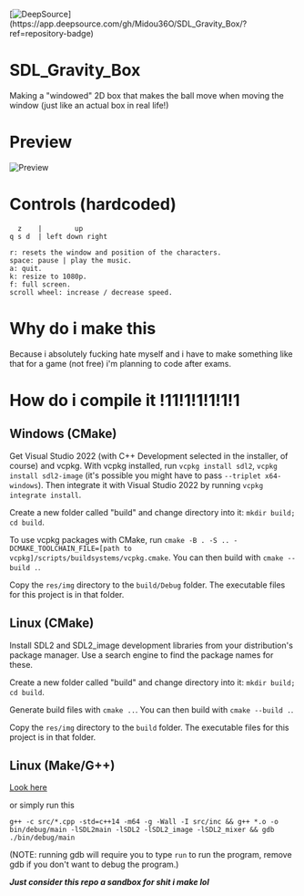 [![DeepSource](https://app.deepsource.com/gh/Midou36O/SDL_Gravity_Box.svg/?label=active+issues&show_trend=true&token=Yy5RIIW9uK5rZ9k4pbAxcxr_)](https://app.deepsource.com/gh/Midou36O/SDL_Gravity_Box/?ref=repository-badge)

# SDL_Gravity_Box

Making a "windowed" 2D box that makes the ball move when moving the window (just like an actual box in real life!)

# Preview

![Preview](resources/prev.gif)

# Controls (hardcoded)

```
  z    |        up
q s d  | left down right

r: resets the window and position of the characters.
space: pause | play the music.
a: quit.
k: resize to 1080p.
f: full screen.
scroll wheel: increase / decrease speed.
```

# Why do i make this

Because i absolutely fucking hate myself and i have to make something like that for a game (not free) i'm planning to code after exams.

# How do i compile it !11!1!1!1!1!1

## Windows (CMake)

Get Visual Studio 2022 (with C++ Development selected in the installer, of course) and vcpkg. With vcpkg installed, run `vcpkg install sdl2`, `vcpkg install sdl2-image` (it's possible you might have to pass `--triplet x64-windows`). Then integrate it with Visual Studio 2022 by running `vcpkg integrate install`.

Create a new folder called "build" and change directory into it: `mkdir build; cd build`.

To use vcpkg packages with CMake, run `cmake -B . -S .. -DCMAKE_TOOLCHAIN_FILE=[path to vcpkg]/scripts/buildsystems/vcpkg.cmake`. You can then build with `cmake --build .`.

Copy the `res/img` directory to the `build/Debug` folder. The executable files for this project is in that folder.

## Linux (CMake)

Install SDL2 and SDL2_image development libraries from your distribution's package manager. Use a search engine to find the package names for these.

Create a new folder called "build" and change directory into it: `mkdir build; cd build`.

Generate build files with `cmake ..`. You can then build with `cmake --build .`.

Copy the `res/img` directory to the `build` folder. The executable files for this project is in that folder.

## Linux (Make/G++)

[Look here](https://lazyfoo.net/tutorials/SDL/01_hello_SDL/index.php)

or simply run this

`g++ -c src/*.cpp -std=c++14 -m64 -g -Wall -I src/inc && g++ *.o -o bin/debug/main -lSDL2main -lSDL2 -lSDL2_image -lSDL2_mixer && gdb ./bin/debug/main`

(NOTE: running gdb will require you to type `run` to run the program, remove gdb if you don't want to debug the program.)

_**Just consider this repo a sandbox for shit i make lol**_
